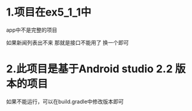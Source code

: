 # 1.项目在ex5_1_1中

app中不是完整的项目

如果新闻列表出不来  那就是接口不能用了  换一个即可

# 2.此项目是基于Android studio 2.2 版本的项目  

如果不能运行，可以在build.gradle中修改版本即可

